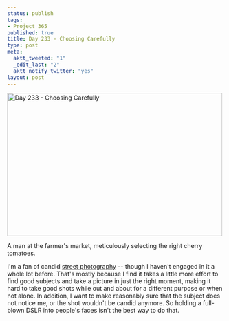 ```yaml
--- 
status: publish
tags: 
- Project 365
published: true
title: Day 233 - Choosing Carefully
type: post
meta: 
  aktt_tweeted: "1"
  _edit_last: "2"
  aktt_notify_twitter: "yes"
layout: post
---
```

<a href="http://www.flickr.com/photos/freeed/6067262835/" title="Day 233 - Choosing Carefully by Fred​, on Flickr"><img src="http://farm7.static.flickr.com/6088/6067262835_81d2afe862.jpg" width="500" height="333" alt="Day 233 - Choosing Carefully"/></a>

A man at the farmer's market, meticulously selecting the right cherry tomatoes.

I'm a fan of candid <a href="http://en.wikipedia.org/wiki/Street_photography">street photography</a> -- though I haven't engaged in it a whole lot before. That's mostly because I find it takes a little more effort to find good subjects and take a picture in just the right moment, making it hard to take good shots while out and about for a different purpose or when not alone. In addition, I want to make reasonably sure that the subject does not notice me, or the shot wouldn't be candid anymore. So holding a full-blown DSLR into people's faces isn't the best way to do that.
